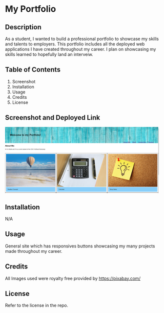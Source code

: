 # My Portfolio

## Description

As a student, I wanted to build a professional portfolio to showcase my skills and talents to employers. This portfolio includes all the deployed web applications I have created throughout my career. I plan on showcasing my skills learned to hopefully land an interveiw.

## Table of Contents 

1. Screenshot
2. Installation
3. Usage
4. Credits
5. License

## Screenshot and Deployed Link

![Screenshot-of-Portfolio](/assets/images/ScreenshotPortfolio.png)


## Installation
N/A 

## Usage

General site which has responsives buttons showcasing my many projects made throughout my career.  


## Credits

All Images used were royalty free provided by https://pixabay.com/

## License

Refer to the license in the repo.
